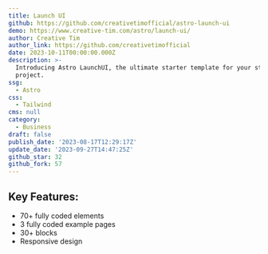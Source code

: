 ```yaml
---
title: Launch UI
github: https://github.com/creativetimofficial/astro-launch-ui
demo: https://www.creative-tim.com/astro/launch-ui/
author: Creative Tim
author_link: https://github.com/creativetimofficial
date: 2023-10-11T00:00:00.000Z
description: >-
  Introducing Astro LaunchUI, the ultimate starter template for your startup web
  project.
ssg:
  - Astro
css:
  - Tailwind
cms: null
category:
  - Business
draft: false
publish_date: '2023-08-17T12:29:17Z'
update_date: '2023-09-27T14:47:25Z'
github_star: 32
github_fork: 57
---
```


## Key Features:

- 70+ fully coded elements
- 3 fully coded example pages
- 30+ blocks
- Responsive design
